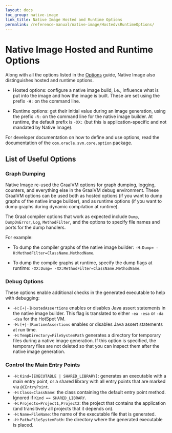 ```yaml
---
layout: docs
toc_group: native-image
link_title: Native Image Hosted and Runtime Options
permalink: /reference-manual/native-image/HostedvsRuntimeOptions/
---
```

# Native Image Hosted and Runtime Options

Along with all the options listed in the [Options](Options.md) guide, Native Image also distinguishes hosted and runtime options.

* Hosted options: configure a native image build, i.e., influence what is put into the image and how the image is built.
These are set using the prefix `-H:` on the command line.

* Runtime options: get their initial value during an image generation, using the prefix `-R:` on the command line for the native image builder. At runtime, the default prefix is `-XX:` (but this is application-specific and not mandated by Native Image).

For developer documentation on how to define and use options, read the documentation of the `com.oracle.svm.core.option` package.

## List of Useful Options

### Graph Dumping
Native Image re-used the GraalVM options for graph dumping, logging, counters, and everything else in the GraalVM debug environment.
These GraalVM options can be used both as hosted options (if you want to dump graphs of the native image builder), and as runtime options (if you want to dump graphs during dynamic
compilation at runtime).

The Graal compiler options that work as expected include `Dump`, `DumpOnError`, `Log`, `MethodFilter`, and the options to specify file names and ports for the dump handlers.

For example:
* To dump the compiler graphs of the native image builder: `-H:Dump= -H:MethodFilter=ClassName.MethodName`.

* To dump the compile graphs at runtime, specify the dump flags at runtime: `-XX:Dump= -XX:MethodFilter=ClassName.MethodName`.

### Debug Options
These options enable additional checks in the generated executable to help with debugging:

* `-H:[+|-]HostedAssertions`
  enables or disables Java assert statements in the native image builder.
This flag is translated to either `-ea -esa` or `-da -dsa` for the HotSpot VM.
* `-H:[+|-]RuntimeAssertions`
  enables or disables Java assert statements at run time.
* `-H:TempDirectory=FileSystemPath`
  generates a directory for temporary files during a native image generation.
If this option is specified, the temporary files are not deleted so that you can inspect them after the native image generation.

### Control the Main Entry Points
* `-H:Kind=[EXECUTABLE | SHARED_LIBRARY]`:
  generates an executable with a main entry point, or a shared library with all entry points that are marked via `@CEntryPoint`.
* `-H:Class=ClassName`:
  the class containing the default entry point method.
Ignored if `Kind == SHARED_LIBRARY`.
* `-H:Projects=Project1,Project2`:
  the project that contains the application (and transitively all projects that it depends on).
* `-H:Name=FileName`:
  the name of the executable file that is generated.
* `-H:Path=FileSystemPath`:
  the directory where the generated executable is placed.
